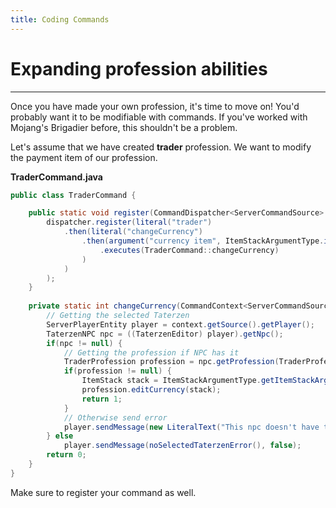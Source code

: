 ```yaml
---
title: Coding Commands
---
```



# Expanding profession abilities

---

Once you have made your own profession, it's time to move on!
You'd probably want it to be modifiable with commands. If you've
worked with Mojang's Brigadier before, this shouldn't be a problem.


Let's assume that we have created **trader** profession. We want to
modify the payment item of our profession.

**TraderCommand.java**
```java
public class TraderCommand {

	public static void register(CommandDispatcher<ServerCommandSource> dispatcher, boolean dedicated) {
		dispatcher.register(literal("trader")
			.then(literal("changeCurrency")
				.then(argument("currency item", ItemStackArgumentType.itemStack())
					.executes(TraderCommand::changeCurrency)
				)	
			)
		);
	}
	
	private static int changeCurrency(CommandContext<ServerCommandSource> context) throws CommandSyntaxException {
		// Getting the selected Taterzen
		ServerPlayerEntity player = context.getSource().getPlayer();
		TaterzenNPC npc = ((TaterzenEditor) player).getNpc();
		if(npc != null) {
			// Getting the profession if NPC has it
			TraderProfession profession = npc.getProfession(TraderProfession.ID);
			if(profession != null) {
				ItemStack stack = ItemStackArgumentType.getItemStackArgument(commandContext, "currency item");
				profession.editCurrency(stack);
				return 1;
			}
			// Otherwise send error
			player.sendMessage(new LiteralText("This npc doesn't have trader profession :'( ..."), false);
		} else
			player.sendMessage(noSelectedTaterzenError(), false);
		return 0;
	}
}

```

Make sure to register your command as well.
